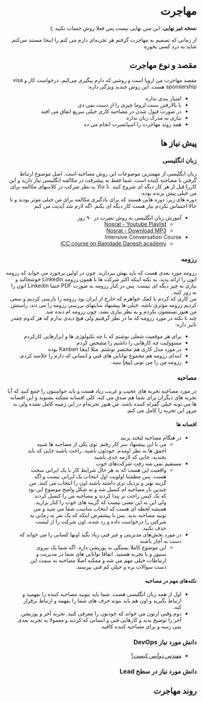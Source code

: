 <div dir="rtl"> 

# مهاجرت
**نسخه غیر نهایی**: این متن نهایی نیست پس فعلا روش حساب نکنید ;)

از زمانی که تصمیم به مهاجرت گرفتم هر تجربه‌ای دارم می کنم را اینجا مستند می‌کنم. شاید به درد کسی بخوره

## مقصد و نوع مهاجرت
مقصد مهاجرت من اروپا است و روشی که دارم پیگیری می‌کنم، درخواست کار و visa sponsership هست. این روش چندید ویژگی داره:
* امتیاز بندی نداره
* با بالارفتن سنت لزوما چیزی را از دست نمی دی
* در صورت قبول شدن در مصاحبه کاری خیلی سریع اتفاق می افته
* نیازی به مدرک زبان نداره
* همه روند مهاجرت را اسپانسرت انجام می ده

## پیش نیاز ها

### زبان انگلیسی
زبان انگلیسی از مهمترین موضوعات این روش مصاحبه است. اصل موضوع ارتباط گرفتن با مصاحبه کننده است. شما فقط به پیشرفت در مکالمه انگلیسی نیاز دارید و این کاررا قبل از هر کار دیگه ای شروع کنید. تا حالا به نظر شرکت در کلاسهای مکالمه برای من خیلی پیش برنده بوده.  
دوره های زیر، دوره هایی هستند که برای یادگیری مکالمه برای من خیلی موثر بودند و تا حالا احساس نکردم نیاز هست کار دیگه ای بکنم. اگه لازم شد آپدیت می کنم 
* آموزش زبان انگلیسی به روش نصرت در ۹۰ روز
  * [Nosrat - Youtube Playlist](https://www.youtube.com/watch?v=hSee8n3KQIQ&list=PL4q8-W7ahDstezeEY_MFP3e2g8El0phuB)
  * [Nosrat - Download MP3](https://www.sarzamindownload.com/3112/-%D8%A2%D9%85%D9%88%D8%B2%D8%B4-%D8%B2%D8%A8%D8%A7%D9%86-%D9%86%D8%B5%D8%B1%D8%AA)
* Intensive Conversation Course
  * [ICC course on Bamdade Danesh academy](http://bamdadedanesh.ac.ir/icc/)

### رزومه
رزومه مورد بعدی هست که باید بهش بپردازید. چون در اولین برخورد می خواید که رزومه اتون را ارائه بدید. یه نکته اینکه اکثر شرکت ها با همون رزومه Linkedin خوشحالند و نیازی به چیز دیگه ای نیست. پس در کنار رزومه به صورت PDF حتما Linkedin اتون را به روز کنید.  
من کاری که کردم با کمک خواهرم که خارج از ایران بود رزومه را بازبینی کردیم و سعی کردیم رزومه مؤثری باشه. خیلی ها پیشنهاد سایتهای بررسی رزومه را می دند، راستش من هنوز تستشون نکردم و به نظر نیازی نشد، چون رزومه ام دیده شد.  
چند تا نکته در مورد رزومه که ما در نظر گرفتیم ولی هیچ دیدی ندارم که هر کدوم چقدر تاثیر داره:

* برای هر موقعیت شغلی نوشتم که با چه تکنولوژی ها و ابزارهایی کارکردم
* مسؤولیت چه کارهایی را داشتم را مشخص کردم
* در مورد مدل کاری هم مختصر نوشتم. مثلا اینجا Kanban بوده
* ابتدای رزومه هم مجموع توانایی های فنی و انسانی که دارم را خلاصه کردم.
* رزومه من را می تونی [اینجا](https://docs.google.com/document/d/1BK8KbfHIhZGgDu0M_Skck6FU_e0tEMGPE0fOnfEB1vE/edit?usp=sharing) ببنید.

### مصاحبه
در مورد مصاحبه تجربه های عجیب و غریب زیاد هست و باید حواستون را جمع کنید که آیا تجربه های دیگران برای شما هم صدق می کنه. کلی افسانه ممکنه بشنوید و این افسانه ها می تونه خیلی گمراه کننده باشه. من هنوز تجربه‌ام در این زمینه کامل نشده ولی به مرور این تجربه را کامل می کنم.  

#### افسانه ها 
* در هنگام مصاحبه لبخند بزنید
  * من با این پیشنهاد سر کار رفتم. توی یکی از مصاحبه ها شبیه احمق ها به نظر اومدم. خودتون باشید، راحت باشید جایی که باید بخندید، جایی که لازمه جدی باشید
* مستقیم نمی شه رفت شرکت‌های خوب
  * واقعیت این هست که به هر حال شرایط کار با یک ایرانی سخت هست. پس مطمئنا اولویت اول انتخاب یک ایرانی نیست و اگه گزینه بهتر و نزدیک تری داشته باشند اون را انتخاب می کنند. من چندین بار مصاحبه ام کنسل شد و به شکل واضح موضوع این بود که یک کیس راحت تر پیدا کردند و مصاحبه من را کنسل کردند. ولی این به این معنی نیست که گزینه های خوب را کنار بزارید. همیشه لحظه ای هست که انتخاب مناسب شما می شید و می تونید مصاحبه بدید. پس با پیشفرض اینکه که یک نفر یه زمانی یه شرکتی را درخواست داده و رد شده، اون شرکت را از لیست حذف نکنید.
* در مورد بخش‌های مدیریتی و غیر فنی زیاد نگید اونها کسانی را می خواند که دست به آچار باشند
  * این موضوع کاملا بستگی به پوزیشن داره. اگه شما یک نیروی سنیور و با تجربه هستید. اتفاقا توانایی های شما در مدیریت و ارتباطات خیلی مهم می شه و ممکنه اصلا مصاحبه به سمت این دست سوالات بره و خیلی کم فنی بپرسند.

#### نکته‌های مهم در مصاحبه
* اول از همه زبان انگلیسی هست. شما باید بتونید مصاحبه کننده را بفهمید و ارتباط بگیرید و اون هم باید بتونه حرف های شما را بفهمه و ارتباط برقرار کنه.
* دوم وقتی ازتون می خواند که خودتون را معرفی کنید. تجربه آخر و پوزیشن آخر را توضیح بدید و کارهایی فنی و انسانی که کردید و معمولا به تجربه بعدی نمی رسه و برای مصاحبه کننده کافیه.

### دانش مورد نیاز DevOps
* [مهندس دوآپس کیست؟](https://www.gov.uk/guidance/development-operations-devops-engineer)

### دانش مورد نیاز در سطح Lead

## روند مهاجرت



